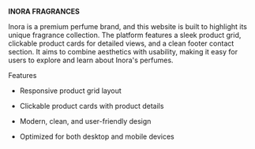 **INORA FRAGRANCES**

Inora is a premium perfume brand, and this website is built to highlight its unique fragrance collection. 
The platform features a sleek product grid, clickable product cards for detailed views, and a clean footer contact section. 
It aims to combine aesthetics with usability, making it easy for users to explore and learn about Inora's perfumes.

Features

- Responsive product grid layout

- Clickable product cards with product details

- Modern, clean, and user-friendly design

- Optimized for both desktop and mobile devices
